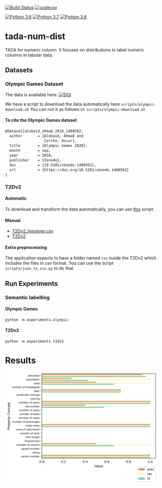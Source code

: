 [![Build Status](https://ahmad88me.semaphoreci.com/badges/tada-qq/branches/master.svg)](https://ahmad88me.semaphoreci.com/projects/tada-qq)
[![codecov](https://codecov.io/gh/oeg-upm/tada-qq/branch/master/graph/badge.svg?token=I9KKJBPLXY)](https://codecov.io/gh/oeg-upm/tada-qq)

[![Python 3.6](https://img.shields.io/badge/python-3.6-blue.svg)](https://www.python.org/downloads/release/python-360/)
[![Python 3.7](https://img.shields.io/badge/python-3.7-blue.svg)](https://www.python.org/downloads/release/python-370/)
[![Python 3.8](https://img.shields.io/badge/python-3.8-blue.svg)](https://www.python.org/downloads/release/python-380/)


# tada-num-dist
TADA for numeric column. It focuses on distributions to label numeric columns in tabular data.

## Datasets
### Olympic Games Dataset

The data is available here: [![DOI](https://zenodo.org/badge/DOI/10.5281/zenodo.1408562.svg)](https://doi.org/10.5281/zenodo.1408562)

We have a script to download the data automatically here `scripts/olympic-download.sh` 
You can run it as follows:```sh scripts/olympic-download.sh```

<!--
## Data
1. Download the csv files from here: [![DOI](https://zenodo.org/badge/DOI/10.5281/zenodo.1408562.svg)](https://doi.org/10.5281/zenodo.1408562)
1. Create a folder `local_data/olympic_games/data`
1. Put the csv files of the Olympic games inside it.
1. Put the `meta.csv` in `local_data/olympic_games`
-->

#### To cite the Olympic Games dataset
```
@dataset{alobaid_ahmad_2018_1408562,
  author       = {Alobaid, Ahmad and
                  Corcho, Oscar},
  title        = {Olympic Games 2020},
  month        = sep,
  year         = 2018,
  publisher    = {Zenodo},
  doi          = {10.5281/zenodo.1408562},
  url          = {https://doi.org/10.5281/zenodo.1408562}
}
```

### T2Dv2
#### Automatic
To download and transform the data automatically, you can use [this](https://github.com/oeg-upm/ttla/blob/master/data/preprocessing.py)
script. 

#### Manual
* [T2Dv2_typology.csv](https://github.com/oeg-upm/ttla/blob/master/meta/T2Dv2_typology.csv)
* [T2Dv2](http://webdatacommons.org/webtables/extended_instance_goldstandard.tar.gz)

#### Extra preprocessing
The application expects to have a folder named `csv` inside the T2Dv2 which includes the files in csv format. You can use the script `scripts/json_to_csv.py` to do that.


## Run Experiments
### Semantic labelling
#### Olympic Games
```
python -m experiments.olympic
```
#### T2Dv2
```
python -m experiments.t2dv2
```

# Results
![t2dv2.svg](t2dv2.svg) 
